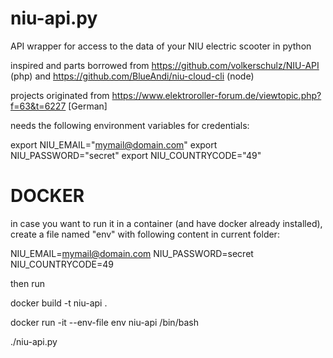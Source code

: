 # niu-api.py

API wrapper for access to the data of your NIU electric scooter in python

inspired and parts borrowed from https://github.com/volkerschulz/NIU-API (php) and https://github.com/BlueAndi/niu-cloud-cli (node)

projects originated from https://www.elektroroller-forum.de/viewtopic.php?f=63&t=6227 [German]

needs the following environment variables for credentials:

export NIU_EMAIL="mymail@domain.com"
export NIU_PASSWORD="secret"
export NIU_COUNTRYCODE="49"

DOCKER
======

in case you want to run it in a container (and have docker already installed),
create a file named "env" with following content in current folder:

NIU_EMAIL=mymail@domain.com
NIU_PASSWORD=secret
NIU_COUNTRYCODE=49

then run

docker build -t niu-api .

docker run -it --env-file env niu-api /bin/bash

./niu-api.py
